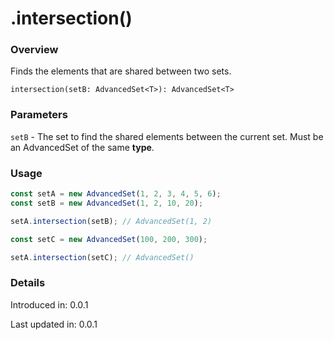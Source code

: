 # .intersection()

### Overview

Finds the elements that are shared between two sets.

`intersection(setB: AdvancedSet<T>): AdvancedSet<T>`

### Parameters

`setB` - The set to find the shared elements between the current set. Must be an AdvancedSet of the same **type**.

### Usage

```js
const setA = new AdvancedSet(1, 2, 3, 4, 5, 6);
const setB = new AdvancedSet(1, 2, 10, 20);

setA.intersection(setB); // AdvancedSet(1, 2)

const setC = new AdvancedSet(100, 200, 300);

setA.intersection(setC); // AdvancedSet()
```

### Details

Introduced in: 0.0.1

Last updated in: 0.0.1
